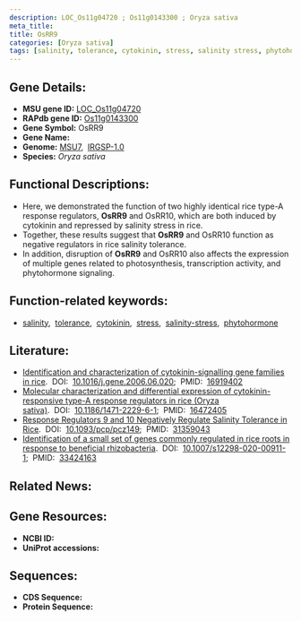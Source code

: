 ```yaml
---
description: LOC_Os11g04720 ; Os11g0143300 ; Oryza sativa
meta_title:
title: OsRR9
categories: [Oryza sativa]
tags: [salinity, tolerance, cytokinin, stress, salinity stress, phytohormone]
---
```


## Gene Details:
- **MSU gene ID:** [LOC_Os11g04720](http://rice.uga.edu/cgi-bin/ORF_infopage.cgi?orf=LOC_Os11g04720)  
- **RAPdb gene ID:** [Os11g0143300](https://rapdb.dna.affrc.go.jp/locus/?name=Os11g0143300)  
- **Gene Symbol:** OsRR9
- **Gene Name:**
- **Genome:**  [MSU7](http://rice.uga.edu/),&nbsp;&nbsp;[IRGSP-1.0](https://rapdb.dna.affrc.go.jp/download/irgsp1.html)
- **Species:** *Oryza sativa*

## Functional Descriptions:
   - Here, we demonstrated the function of two highly identical rice type-A response regulators, **OsRR9** and OsRR10, which are both induced by cytokinin and repressed by salinity stress in rice.
   - Together, these results suggest that **OsRR9** and OsRR10 function as negative regulators in rice salinity tolerance.
   - In addition, disruption of **OsRR9** and OsRR10 also affects the expression of multiple genes related to photosynthesis, transcription activity, and phytohormone signaling.

## Function-related keywords:
   - [salinity](/tags/salinity/),&nbsp;&nbsp;[tolerance](/tags/tolerance/),&nbsp;&nbsp;[cytokinin](/tags/cytokinin/),&nbsp;&nbsp;[stress](/tags/stress/),&nbsp;&nbsp;[salinity-stress](/tags/salinity-stress/),&nbsp;&nbsp;[phytohormone](/tags/phytohormone/)

## Literature:
   - [Identification and characterization of cytokinin-signalling gene families in rice](https://www.doi.org/10.1016/j.gene.2006.06.020).&nbsp;&nbsp;DOI:&nbsp;&nbsp;[10.1016/j.gene.2006.06.020](https://www.doi.org/10.1016/j.gene.2006.06.020);&nbsp;&nbsp;PMID:&nbsp;&nbsp;[16919402](https://pubmed.ncbi.nlm.nih.gov/16919402/)
   - [Molecular characterization and differential expression of cytokinin-responsive type-A response regulators in rice (Oryza sativa)](https://www.doi.org/10.1186/1471-2229-6-1).&nbsp;&nbsp;DOI:&nbsp;&nbsp;[10.1186/1471-2229-6-1](https://www.doi.org/10.1186/1471-2229-6-1);&nbsp;&nbsp;PMID:&nbsp;&nbsp;[16472405](https://pubmed.ncbi.nlm.nih.gov/16472405/)
   - [Response Regulators 9 and 10 Negatively Regulate Salinity Tolerance in Rice](https://www.doi.org/10.1093/pcp/pcz149).&nbsp;&nbsp;DOI:&nbsp;&nbsp;[10.1093/pcp/pcz149](https://www.doi.org/10.1093/pcp/pcz149);&nbsp;&nbsp;PMID:&nbsp;&nbsp;[31359043](https://pubmed.ncbi.nlm.nih.gov/31359043/)
   - [Identification of a small set of genes commonly regulated in rice roots in response to beneficial rhizobacteria](https://www.doi.org/10.1007/s12298-020-00911-1).&nbsp;&nbsp;DOI:&nbsp;&nbsp;[10.1007/s12298-020-00911-1](https://www.doi.org/10.1007/s12298-020-00911-1);&nbsp;&nbsp;PMID:&nbsp;&nbsp;[33424163](https://pubmed.ncbi.nlm.nih.gov/33424163/)

## Related News:

## Gene Resources:
- **NCBI ID:**  []()
- **UniProt accessions:** [](https://www.uniprot.org/uniprotkb//entry)

## Sequences:
- **CDS Sequence:**
- **Protein Sequence:**
